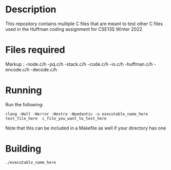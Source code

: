 # Description
This repository contains multiple C files that are meant to test other C files used in the Huffman coding assignment for CSE13S Winter 2022

# Files required
Markup : -node.c/h
         -pq.c/h
         -stack.c/h
         -code.c/h
         -io.c/h
         -huffman.c/h
         -encode.c/h
         -decode.c/h

# Running
Run the following:

```
clang -Wall -Werror -Wextra -Wpedantic -o executable_name_here  test_file_here  c_file_you_want_to_test_here  
```
Note that this can be included in a Makefile as well if your directory has one

# Building
```
./executable_name_here
```
